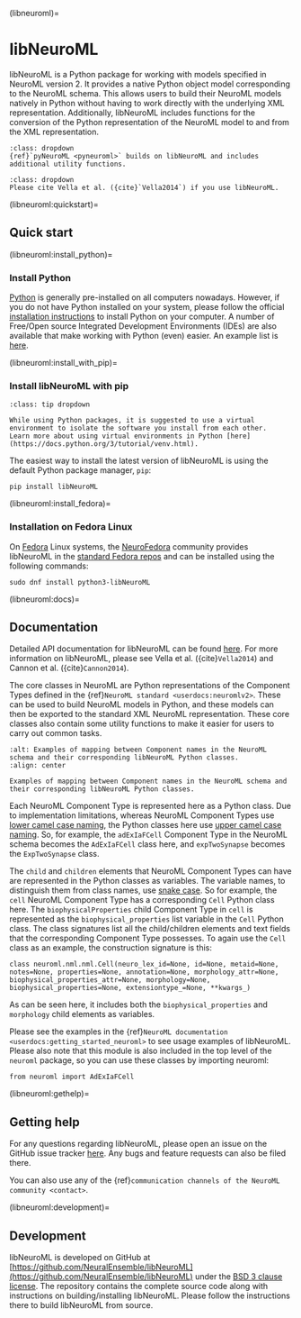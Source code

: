 (libneuroml)=
# libNeuroML

libNeuroML is a Python package for working with models specified in NeuroML version 2.
It provides a native Python object model corresponding to the NeuroML schema.
This allows users to build their NeuroML models natively in Python without having to work directly with the underlying XML representation.
Additionally, libNeuroML includes functions for the conversion of the Python representation of the NeuroML model to and from the XML representation.

```{admonition} Use pyNeuroML
:class: dropdown
{ref}`pyNeuroML <pyneuroml>` builds on libNeuroML and includes additional utility functions.
```
```{admonition} Citation
:class: dropdown
Please cite Vella et al. ({cite}`Vella2014`) if you use libNeuroML.
```

(libneuroml:quickstart)=
## Quick start

(libneuroml:install_python)=
### Install Python

[Python](https://www.python.org/) is generally pre-installed on all computers nowadays.
However, if you do not have Python installed on your system, please follow the official [installation instructions](https://www.python.org/downloads/) to install Python on your computer.
A number of Free/Open source Integrated Development Environments (IDEs) are also available that make working with Python (even) easier.
An example list is [here](https://opensource.com/resources/python/ides).

(libneuroml:install_with_pip)=
### Install libNeuroML with pip
```{admonition} Tip: Use a virtual environment
:class: tip dropdown

While using Python packages, it is suggested to use a virtual environment to isolate the software you install from each other.
Learn more about using virtual environments in Python [here](https://docs.python.org/3/tutorial/venv.html).
```

The easiest way to install the latest version of libNeuroML is using the default Python package manager, `pip`:
```{code-block} console
pip install libNeuroML
```
(libneuroml:install_fedora)=
### Installation on Fedora Linux

On [Fedora](https://getfedora.org) Linux systems, the [NeuroFedora](https://neuro.fedoraproject.org) community provides libNeuroML in the [standard Fedora repos](https://src.fedoraproject.org/rpms/python-libNeuroML) and can be installed using the following commands:

```{code-block} console
sudo dnf install python3-libNeuroML
```
(libneuroml:docs)=
## Documentation

Detailed API documentation for libNeuroML can be found [here](https://libneuroml.readthedocs.io/en/latest/).
For more information on libNeuroML, please see Vella et al. ({cite}`Vella2014`) and Cannon et al. ({cite}`Cannon2014`).

The core classes in NeuroML are Python representations of the Component Types defined in the {ref}`NeuroML standard <userdocs:neuromlv2>`.
These can be used to build NeuroML models in Python, and these models can then be exported to the standard XML NeuroML representation.
These core classes also contain some utility functions to make it easier for users to carry out common tasks.

```{figure} ../../images/libneuroml.png
:alt: Examples of mapping between Component names in the NeuroML schema and their corresponding libNeuroML Python classes.
:align: center

Examples of mapping between Component names in the NeuroML schema and their corresponding libNeuroML Python classes.
```

Each NeuroML Component Type is represented here as a Python class.
Due to implementation limitations, whereas NeuroML Component Types use [lower camel case naming](https://en.wikipedia.org/wiki/Camel_case), the Python classes here use [upper camel case naming](https://en.wikipedia.org/wiki/Camel_case).
So, for example, the `adExIaFCell` Component Type in the NeuroML schema becomes the `AdExIaFCell` class here, and `expTwoSynapse` becomes the `ExpTwoSynapse` class.

The `child` and `children` elements that NeuroML Component Types can have are represented in the Python classes as variables.
The variable names, to distinguish them from class names, use [snake case](https://en.wikipedia.org/wiki/Snake_case).
So for example, the `cell` NeuroML Component Type has a corresponding `Cell` Python class here.
The `biophysicalProperties` child Component Type in `cell` is represented as the `biophysical_properties` list variable in the `Cell` Python class.
The class signatures list all the child/children elements and text fields that the corresponding Component Type possesses.
To again use the `Cell` class as an example, the construction signature is this:

```{code-block} python
class neuroml.nml.nml.Cell(neuro_lex_id=None, id=None, metaid=None, notes=None, properties=None, annotation=None, morphology_attr=None, biophysical_properties_attr=None, morphology=None, biophysical_properties=None, extensiontype_=None, **kwargs_)
```
As can be seen here, it includes both the `biophysical_properties` and `morphology` child elements as variables.

Please see the examples in the {ref}`NeuroML documentation <userdocs:getting_started_neuroml>` to see usage examples of libNeuroML.
Please also note that this module is also included in the top level of the `neuroml` package, so you can use these classes by importing neuroml:

```{code-block} python
from neuroml import AdExIaFCell
```


(libneuroml:gethelp)=
## Getting help

For any questions regarding libNeuroML, please open an issue on the GitHub issue tracker [here](https://github.com/NeuralEnsemble/libNeuroML/issues).
Any bugs and feature requests can also be filed there.

You can also use any of the {ref}`communication channels of the NeuroML community <contact>`.

(libneuroml:development)=
## Development

libNeuroML is developed on GitHub at [https://github.com/NeuralEnsemble/libNeuroML](https://github.com/NeuralEnsemble/libNeuroML) under the [BSD 3 clause license](https://github.com/NeuralEnsemble/libNeuroML/blob/master/LICENSE).
The repository contains the complete source code along with instructions on building/installing libNeuroML.
Please follow the instructions there to build libNeuroML from source.
